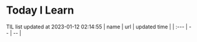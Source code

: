 # Today I Learn 
TIL list updated at 2023-01-12 02:14:55
| name | url | updated time |
| :--- | -- | -- |
